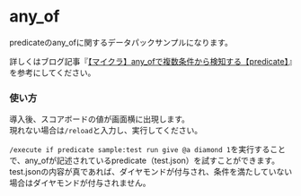 # any_of
predicateのany_ofに関するデータパックサンプルになります。

詳しくはブログ記事『[【マイクラ】any_ofで複数条件から検知する【predicate】](https://natsumake.com/predicate_any_of/)』を参考にしてください。

<h3>使い方</h3>

導入後、スコアボードの値が画面横に出現します。<br>
現れない場合は```/reload```と入力し、実行してください。

```/execute if predicate sample:test run give @a diamond 1```を実行することで、any_ofが記述されているpredicate（test.json）を試すことができます。<br>
test.jsonの内容が真であれば、ダイヤモンドが付与され、条件を満たしていない場合はダイヤモンドが付与されません。
